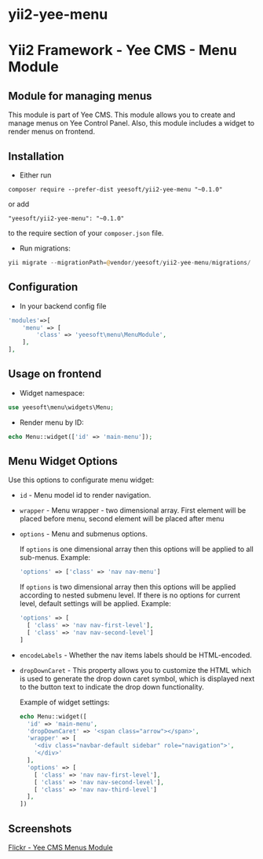 # yii2-yee-menu

Yii2 Framework - Yee CMS - Menu Module
=====

Module for managing menus 
------------

This module is part of Yee CMS. This module allows you to create and manage menus on Yee Control Panel. 
Also, this module includes a widget to render menus on frontend.


Installation
------------

- Either run

```
composer require --prefer-dist yeesoft/yii2-yee-menu "~0.1.0"
```

or add

```
"yeesoft/yii2-yee-menu": "~0.1.0"
```

to the require section of your `composer.json` file.

- Run migrations:

```php
yii migrate --migrationPath=@vendor/yeesoft/yii2-yee-menu/migrations/
```

Configuration
------

- In your backend config file

```php
'modules'=>[
    'menu' => [
        'class' => 'yeesoft\menu\MenuModule',
    ],
],
```

Usage on frontend
---

- Widget namespace:
```php
use yeesoft\menu\widgets\Menu;
```

- Render menu by ID:

```php
echo Menu::widget(['id' => 'main-menu']); 
```

Menu Widget Options
-------

Use this options to configurate menu widget:
 
- `id` - Menu model id to render navigation.

- `wrapper` - Menu wrapper - two dimensional array. First element will be placed before menu, second element will be placed after menu

- `options` - Menu and submenus options.

  If `options` is one dimensional array then this options will be applied to all sub-menus. Example:
    ```php
    'options' => ['class' => 'nav nav-menu']
    ```
    
  If `options` is two dimensional array then this options will be applied according to nested submenu level. If there is no options for current level, default settings will be applied. Example:
    ```php
    'options' => [
      [ 'class' => 'nav nav-first-level'],
      [ 'class' => 'nav nav-second-level']
    ]
    ```

- `encodeLabels` - Whether the nav items labels should be HTML-encoded.

- `dropDownCaret` - This property allows you to customize the HTML which is used to generate the drop down caret symbol, which is displayed next to the button text to indicate the drop down functionality.

  Example of widget settings:
  ```php
  echo Menu::widget([
    'id' => 'main-menu',
    'dropDownCaret' => '<span class="arrow"></span>',
    'wrapper' => [
      '<div class="navbar-default sidebar" role="navigation">',
      '</div>'
    ],
    'options' => [
      [ 'class' => 'nav nav-first-level'],
      [ 'class' => 'nav nav-second-level'],
      [ 'class' => 'nav nav-third-level']
    ],
  ])
  ```
  
Screenshots
-------  

[Flickr - Yee CMS Menus Module](https://www.flickr.com/photos/134050409@N07/sets/72157655803713779)
